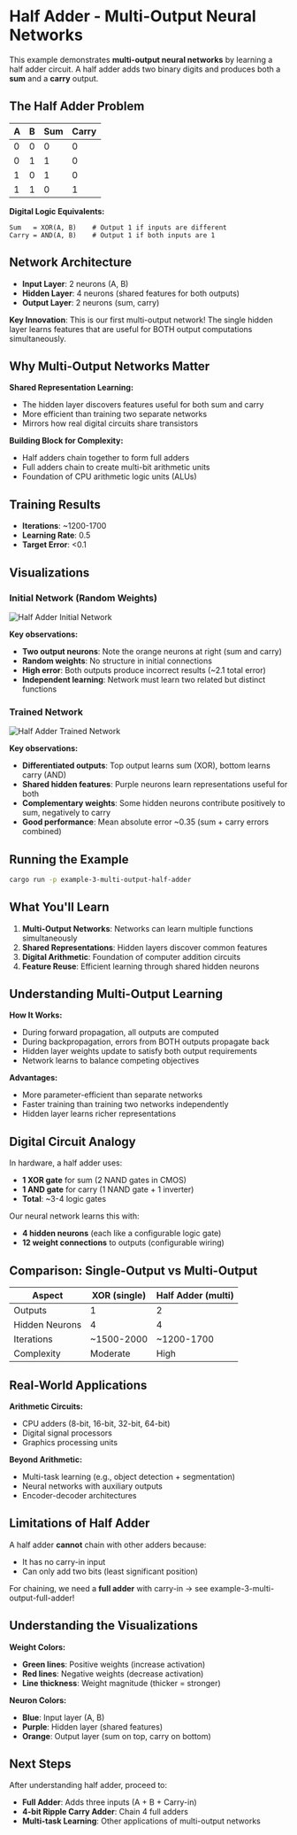 # Half Adder - Multi-Output Neural Networks

This example demonstrates **multi-output neural networks** by learning a half adder circuit. A half adder adds two binary digits and produces both a **sum** and a **carry** output.

## The Half Adder Problem

| A | B | Sum | Carry |
|---|---|-----|-------|
| 0 | 0 |  0  |   0   |
| 0 | 1 |  1  |   0   |
| 1 | 0 |  1  |   0   |
| 1 | 1 |  0  |   1   |

**Digital Logic Equivalents:**
```
Sum   = XOR(A, B)    # Output 1 if inputs are different
Carry = AND(A, B)    # Output 1 if both inputs are 1
```

## Network Architecture

- **Input Layer**: 2 neurons (A, B)
- **Hidden Layer**: 4 neurons (shared features for both outputs)
- **Output Layer**: 2 neurons (sum, carry)

**Key Innovation**: This is our first multi-output network! The single hidden layer learns features that are useful for BOTH output computations simultaneously.

## Why Multi-Output Networks Matter

**Shared Representation Learning:**
- The hidden layer discovers features useful for both sum and carry
- More efficient than training two separate networks
- Mirrors how real digital circuits share transistors

**Building Block for Complexity:**
- Half adders chain together to form full adders
- Full adders chain to create multi-bit arithmetic units
- Foundation of CPU arithmetic logic units (ALUs)

## Training Results

- **Iterations**: ~1200-1700
- **Learning Rate**: 0.5
- **Target Error**: <0.1

## Visualizations

### Initial Network (Random Weights)

![Half Adder Initial Network](images/half_adder_initial.svg)

**Key observations:**
- **Two output neurons**: Note the orange neurons at right (sum and carry)
- **Random weights**: No structure in initial connections
- **High error**: Both outputs produce incorrect results (~2.1 total error)
- **Independent learning**: Network must learn two related but distinct functions

### Trained Network

![Half Adder Trained Network](images/half_adder_trained.svg)

**Key observations:**
- **Differentiated outputs**: Top output learns sum (XOR), bottom learns carry (AND)
- **Shared hidden features**: Purple neurons learn representations useful for both
- **Complementary weights**: Some hidden neurons contribute positively to sum, negatively to carry
- **Good performance**: Mean absolute error ~0.35 (sum + carry errors combined)

## Running the Example

```bash
cargo run -p example-3-multi-output-half-adder
```

## What You'll Learn

1. **Multi-Output Networks**: Networks can learn multiple functions simultaneously
2. **Shared Representations**: Hidden layers discover common features
3. **Digital Arithmetic**: Foundation of computer addition circuits
4. **Feature Reuse**: Efficient learning through shared hidden neurons

## Understanding Multi-Output Learning

**How It Works:**
- During forward propagation, all outputs are computed
- During backpropagation, errors from BOTH outputs propagate back
- Hidden layer weights update to satisfy both output requirements
- Network learns to balance competing objectives

**Advantages:**
- More parameter-efficient than separate networks
- Faster training than training two networks independently
- Hidden layer learns richer representations

## Digital Circuit Analogy

In hardware, a half adder uses:
- **1 XOR gate** for sum (2 NAND gates in CMOS)
- **1 AND gate** for carry (1 NAND gate + 1 inverter)
- **Total**: ~3-4 logic gates

Our neural network learns this with:
- **4 hidden neurons** (each like a configurable logic gate)
- **12 weight connections** to outputs (configurable wiring)

## Comparison: Single-Output vs Multi-Output

| Aspect | XOR (single) | Half Adder (multi) |
|--------|--------------|---------------------|
| Outputs | 1 | 2 |
| Hidden Neurons | 4 | 4 |
| Iterations | ~1500-2000 | ~1200-1700 |
| Complexity | Moderate | High |

## Real-World Applications

**Arithmetic Circuits:**
- CPU adders (8-bit, 16-bit, 32-bit, 64-bit)
- Digital signal processors
- Graphics processing units

**Beyond Arithmetic:**
- Multi-task learning (e.g., object detection + segmentation)
- Neural networks with auxiliary outputs
- Encoder-decoder architectures

## Limitations of Half Adder

A half adder **cannot** chain with other adders because:
- It has no carry-in input
- Can only add two bits (least significant position)

For chaining, we need a **full adder** with carry-in → see example-3-multi-output-full-adder!

## Understanding the Visualizations

**Weight Colors:**
- **Green lines**: Positive weights (increase activation)
- **Red lines**: Negative weights (decrease activation)
- **Line thickness**: Weight magnitude (thicker = stronger)

**Neuron Colors:**
- **Blue**: Input layer (A, B)
- **Purple**: Hidden layer (shared features)
- **Orange**: Output layer (sum on top, carry on bottom)

## Next Steps

After understanding half adder, proceed to:
- **Full Adder**: Adds three inputs (A + B + Carry-in)
- **4-bit Ripple Carry Adder**: Chain 4 full adders
- **Multi-task Learning**: Other applications of multi-output networks
